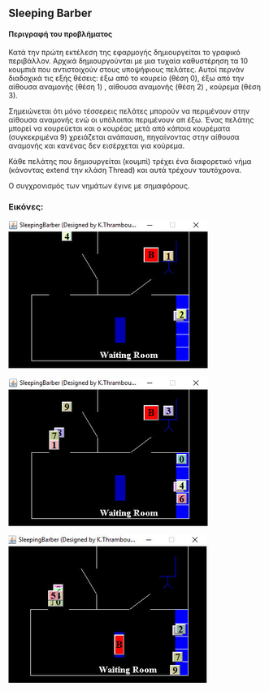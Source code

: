 ## Sleeping Barber

#### Περιγραφή του προβλήματος
Κατά την πρώτη εκτέλεση της εφαρμογής δημιουργείται το γραφικό περιβάλλον.
Αρχικά δημιουργούνται με μια τυχαία καθυστέρηση τα 10 κουμπιά που αντιστοιχούν στους υποψήφιους πελάτες.
Αυτοί περνάν διαδοχικά τις εξής θέσεις: έξω από το κουρείο (θέση 0), έξω από την αίθουσα αναμονής (θέση 1) ,
αίθουσα αναμονής (θέση 2) , κούρεμα (θέση 3).

Σημειώνεται ότι μόνο τέσσερεις πελάτες μπορούν να περιμένουν στην αίθουσα αναμονής ενώ οι υπόλοιποι περιμένουν απ έξω.
Ένας πελάτης μπορεί να κουρεύεται και ο κουρέας μετά από κάποια κουρέματα (συγκεκριμένα 9) χρειάζεται ανάπαυση,
πηγαίνοντας στην αίθουσα αναμονής και κανένας δεν εισέρχεται για κούρεμα.

Κάθε πελάτης που δημιουργείται (κουμπί) τρέχει ένα διαφορετικό νήμα (κάνοντας extend την κλάση Thread)
και αυτά τρέχουν ταυτόχρονα.

Ο συγχρονισμός των νημάτων έγινε με σημαφόρους.

### Εικόνες:


![alt text](https://github.com/baggelisp/Sleeping_Barber/blob/master/2.jpg?raw=true)

![alt text](https://github.com/baggelisp/Sleeping_Barber/blob/master/3.jpg?raw=true)

![alt text](https://github.com/baggelisp/Sleeping_Barber/blob/master/4.jpg?raw=true)
